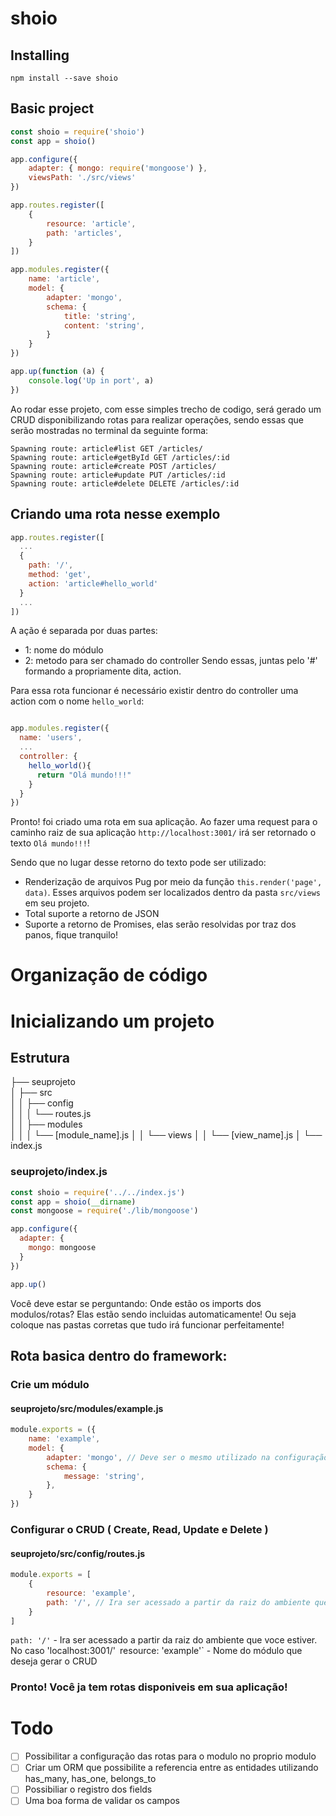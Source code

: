 # shoio

## Installing 
  `npm install --save shoio`


## Basic project

```javascript
const shoio = require('shoio')
const app = shoio()

app.configure({
    adapter: { mongo: require('mongoose') },
    viewsPath: './src/views'
})

app.routes.register([
    {
        resource: 'article',
        path: 'articles',
    }
])

app.modules.register({
    name: 'article',
    model: {
        adapter: 'mongo',
        schema: {
            title: 'string',
            content: 'string',
        }
    }
})

app.up(function (a) {
    console.log('Up in port', a)
})
``` 

Ao rodar esse projeto, com esse simples trecho de codigo, será gerado um CRUD disponibilizando rotas para realizar operações, sendo essas que serão mostradas no terminal da seguinte forma:

```
Spawning route: article#list GET /articles/
Spawning route: article#getById GET /articles/:id
Spawning route: article#create POST /articles/
Spawning route: article#update PUT /articles/:id
Spawning route: article#delete DELETE /articles/:id
```

## Criando uma rota nesse exemplo

```javascript
app.routes.register([
  ...
  {
    path: '/',
    method: 'get',
    action: 'article#hello_world'
  }
  ...
])
```

A ação é separada por duas partes:
  - 1: nome do módulo
  - 2: metodo para ser chamado do controller
Sendo essas, juntas pelo '#' formando a propriamente dita, action.

Para essa rota funcionar é necessário existir dentro do controller uma action com o nome `hello_world`:

```javascript

app.modules.register({
  name: 'users',
  ...
  controller: {
    hello_world(){
      return "Olá mundo!!!"
    }
  }
})

```

Pronto! foi criado uma rota em sua aplicação. Ao fazer uma request para o caminho raiz de sua aplicação `http://localhost:3001/` irá ser retornado o texto `Olá mundo!!!`!

Sendo que no lugar desse retorno do texto pode ser utilizado:
  - Renderização de arquivos Pug por meio da função `this.render('page', data)`. Esses arquivos podem ser localizados dentro da pasta `src/views` em seu projeto.
  - Total suporte a retorno de JSON
  - Suporte a retorno de Promises, elas serão resolvidas por traz dos panos, fique tranquilo!


# Organização de código
# Inicializando um projeto 

## Estrutura
├── seuprojeto                   
│   ├── src          
│   │   ├── config          
│   │   │   └── routes.js    
│   │   ├── modules          
│   │   │   └── [module_name].js
│   │   └── views
│   │       └── [view_name].js 
│   └── index.js         


### seuprojeto/index.js
```javascript
const shoio = require('../../index.js')
const app = shoio(__dirname)
const mongoose = require('./lib/mongoose')

app.configure({
  adapter: {
    mongo: mongoose
  }
})

app.up()
```

Você deve estar se perguntando: Onde estão os imports dos modulos/rotas?
Elas estão sendo incluidas automaticamente! Ou seja coloque nas pastas corretas que tudo irá funcionar perfeitamente!

## Rota basica dentro do framework:

### Crie um módulo
#### seuprojeto/src/modules/example.js
```javascript
module.exports = ({
	name: 'example',
    model: {
        adapter: 'mongo', // Deve ser o mesmo utilizado na configuração do 'seuprojeto/index.js'
        schema: {
            message: 'string',
        },
    }
})
```

### Configurar o CRUD ( Create, Read, Update e Delete )
#### seuprojeto/src/config/routes.js
```javascript
module.exports = [
    {
        resource: 'example', 
        path: '/', // Ira ser acessado a partir da raiz do ambiente que voce estiver. No caso 'localhost:3001/'
    }
]
```

`path: '/'` - Ira ser acessado a partir da raiz do ambiente que voce estiver. No caso 'localhost:3001/'`
`resource: 'example'` - Nome do módulo que deseja gerar o CRUD

### Pronto! Você ja tem rotas disponiveis em sua aplicação!



# Todo
- [ ] Possibilitar a configuração das rotas para o modulo no proprio modulo
- [ ] Criar um ORM que possibilite a referencia entre as entidades utilizando has_many, has_one, belongs_to
- [ ] Possibiliar o registro dos fields
- [ ] Uma boa forma de validar os campos
